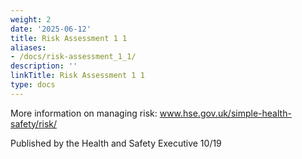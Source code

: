 ```yaml
---
weight: 2
date: '2025-06-12'
title: Risk Assessment 1 1
aliases:
- /docs/risk-assessment_1_1/
description: ''
linkTitle: Risk Assessment 1 1
type: docs
---
```


<!-- Unsupported block type: child_database -->

More information on managing risk: www.hse.gov.uk/simple-health-safety/risk/

Published by the Health and Safety Executive 10/19